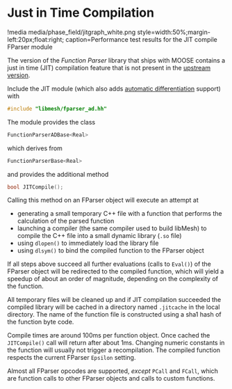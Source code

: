 # Just in Time Compilation

!media media/phase_field/jitgraph_white.png
       style=width:50%;margin-left:20px;float:right;
       caption=Performance test results for the JIT compile FParser module

The version of the *Function Parser* library that ships with MOOSE contains a just in time (JIT)
compilation feature that is not present in the
[upstream version](http://warp.povusers.org/FunctionParser/).

Include the JIT module (which also adds
[automatic differentiation](FunctionMaterials/AutomaticDifferentiation.md) support) with

```cpp
#include "libmesh/fparser_ad.hh"
```

The module provides the class

```cpp
FunctionParserADBase<Real>
```

which derives from

```cpp
FunctionParserBase<Real>
```

and provides the additional method

```cpp
bool JITCompile();
```

Calling this method on an FParser object will execute an attempt at

- generating a small temporary C++ file with a function that performs the calculation of the parsed
  function
- launching a compiler (the same compiler used to build libMesh) to compile the C++ file into a small
  dynamic library (`.so` file)
- using `dlopen()` to immediately load the library file
- using `dlsym()` to bind the compiled function to the FParser object

If all steps above succeed all further evaluations (calls to `Eval()`) of the FParser object will be
redirected to the compiled function, which will yield a speedup of about an order of magnitude,
depending on the complexity of the function.

All temporary files will be cleaned up and if JIT compilation succeeded the compiled library will be
cached in a directory named `.jitcache` in the local directory. The name of the function file is
constructed using a sha1 hash of the function byte code.

Compile times are around 100ms per function object. Once cached the `JITCompile()` call will return
after about 1ms. Changing numeric constants in the function will usually not trigger a
recompilation. The compiled function respects the current FParser `Epsilon` setting.

Almost all FParser opcodes are supported, _except_ `PCall` and `FCall`, which are function calls to
other FParser objects and calls to custom functions.

